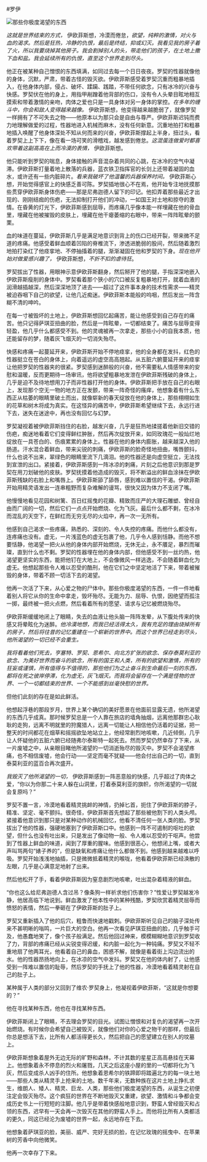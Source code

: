 #罗伊 

![那些你极度渴望的东西](image7.png)

*这就是世界结束的方式，* 伊欧菲斯想，冷漠而倦怠，*欲望，纯粹的激情，对火与血的渴求。然后是狂热，冷静的仇恨，最后是终结，抑或幻灭。我看见我的房子着了火，所以我要烧掉其他房子。我会割掉别人的头，带走他们的孩子，在土地上撒下血和盐。我会延续所有的仇恨，直至这个世界走到尽头。* 

他正在被某种自己憎恨的东西填满，如同过去每一个日日夜夜。罗契的性器就像他的身体，沉默，严肃，带着古怪的毁灭欲。伊欧菲斯感受着罗契沉重而粗暴地插入，在他身体内部，侵占、破坏、蹂躏、践踏，不带任何欲念，只有冰冷的兴奋与快感。罗契伏在他的身上，用指甲剐蹭着他背部的伤口，没有令人头晕目眩地相互摸索和带着激情的亲吻，肉体之爱也只是一具身体对另一身体的掌控。*在多年的缠斗中，你会和敌人变得越来越像。* 伊欧菲斯想，他变得越来越脆弱了，就像罗契一样拥有了不可失去之物——他原本以为那只会是自由与尊严。伊欧菲斯迟钝而费力地理解做爱的过程，性器地进入机械而麻木，没有任何新意。沉重地拍打和粗暴地插入唤醒了他身体深处不知从何而来的兴奋，伊欧菲斯撑起上半身，扭过头，看着罗契上上下下，像在看一场可笑的滑稽戏，越发感到倦怠。*这混蛋连做爱时都喜欢带着这副高高在上而冷漠的表情，* 伊欧菲斯想。

他只能听到罗契的喘息，身体接触的声音混杂着共同的心跳，在冰冷的空气中凝滞。伊欧菲斯打量着地上散落的兵器，蓝衣铁卫指挥官的长剑上还带着凝固的血水，或许还有一些内脏碎片。*看来我破坏了他温馨的兵器保养时间。* 伊欧菲斯心想，开始觉得感官上的快感乏善可陈。罗契插地很心不在焉，他开始专注地抚摸那些贯穿伊欧菲斯身体伤疤——那是尼弗迦德人留下的印记。他扣弄着那些最近才出现的、刚刚结痂的伤疤，无法抑制打开他们的冲动，一如国王对土地和掠夺的激情。在昏黄的灯光下，伊欧菲斯感到屈辱，而疼痛几乎像本能一样埋藏在他的骨血里，埋藏在他被摧毁的皮肤上，埋藏在他干瘪萎缩的右眼中，带来一阵阵眩晕的颤栗。

血的味道在蔓延，伊欧菲斯几乎是满足地意识到背上的伤口已经开裂，带来微不足道的疼痛。他感受着鲜血顺着凹陷的脊椎流下，渗透进脆弱的股间，然后随着激烈地拍打染红了他痉挛地、不停抽搐着的腿，渐渐凝固在他和罗契的下身。*现在他开始对做爱感兴趣了，* 伊欧菲斯想，*不折不扣的虐待狂*。

罗契拔出了性器，用眼神示意伊欧菲斯翻身，然后掰开了他的腿，手指深深地嵌入伊欧菲斯瘦削的身体中。罗契看着那个狭小的穴口被反复粗暴地打开，就着血液的润滑越插越深，然后深深地顶了进去——超过了这件事本身的技术性需求——精灵被迫吞咽下自己的欲望，让他几近痴迷。伊欧菲斯本能般的呜咽，然后发出一阵含糊不清的呻吟。

在每一寸被毁坏的土地上，伊欧菲斯想回忆起痛苦，能让他感受到自己存在的痛苦。他只记得萨琪亚扭曲的脸，然后是一阵眩晕，一切都结束了。痛苦与屈辱变得轻盈，他几乎什么都感受不到。他的灵魂被再一次拿走，那些小小的自我本质，他还能留存的梦，随着灰飞烟灭的一切消失殆尽。

快感和疼痛一起蔓延开来，伊欧菲斯开始不停地痉挛，他的全身都在发抖，红色的性器挺立在苍白的身体上，向着遥远的虚空高高翘起。从五脏六腑蔓延开来的痉挛让他把罗契的性器夹的很紧。罗契感到迷醉般的兴奋，他不需要私人情感带来的安慰和温暖，反而更期待一场审讯，他将欲望粗暴地发泄在伊欧菲斯残破的身体上，几乎是迫不及待地想用刀子而非性器打开他的身体。伊欧菲斯把手放在自己的右眼上，发现那个空无一物的地方正在发颤，带来一阵奇怪的瘙痒，他想象着有什么东西正从枯萎的眼睛里破土而出，就像崭新的春天绽放在他的身体上，那些栩栩如生的花草和树木将成为真实。在这怪异的痛苦中，伊欧菲斯希望继续下去，永远行进下去，迷失在迷途中，再也没有回忆与幻梦。

罗契凝视着被伊欧菲斯挡住的右脸，越发兴奋，几乎是狂热地揉搓着他新旧交错的伤疤，痴迷地看着它们变得鲜红肿胀，然后再次绽放开来，如同玫瑰花一般灿烂地绽放在一具苍白的、伤痕累累的身体上。性器在他的身体内膨胀，越来越深入他的肠道。汗水混合着鲜血，带来尖锐的刺痛，伊欧菲斯的脸奇怪地扭曲，嘴唇颤抖，什么也说不出来，翠绿色的眼睛里流下几滴泪。他的性器还是向虚空挺立，无法找到宣泄的出口。紧接着，伊欧菲斯感到一阵冰凉的刺痛，片刻之后他意识到那是罗契在用刀划破他的皮肤。罗契抚摸着他造成的毁灭，将不断溢出的鲜血涂抹在伊欧菲斯残缺的右脸上和嘴唇上。伊欧菲斯舔了舔唇，感到难以置信的干渴。伊欧菲斯开始用精灵语发出一连串粗野而复杂难解的谩骂，很快又因为体力不支闭了嘴。

他慢慢地看见花园和树篱、百日红摇曳的花瓣、精致而庄严的大理石雕塑、曾经自由而广阔的一切，然后它们一点点开始燃烧、化为飞灰。最后什么都不剩，在冰冷而混乱的天空下，在鲜红而无穷无尽的火焰中，再一次一无所有。

他感到自己渴求一些疼痛，熟悉的、深刻的、令人失控的疼痛。而他什么都没有，连疼痛也没有。虚无，一片浅蓝色的虚无包裹了他，几乎令人感到恬静。而他不想要恬静，他渴望一把火从他的身体内部开始燃烧，无休无止，永不餍足，暴烈而璀璨，直到什么也不剩。罗契的性器埋在他的身体内部，但他感受不到一丝灼热，他渴望更坚实的东西，能把他钉在大地上，不会像微风一样逃逸，不会随着鲜血化为虚无。他想起那些令人难以忍受的酷刑，他在它们之中坚定地活了下来，带着被摧毁的身体，带着不顾一切活下去的渴望。

他再一次活了下来，从心爱之物的尸体中。那些你极度渴望的东西，一件一件地看着别人将它从你的生命中拿走，毁坏殆尽。无能为力、屈辱、仇恨，因绝望而孤注一掷，最终被一把火点燃，然后看着所有的愿望、请求与记忆被燃烧殆尽。

伊欧菲斯缓缓地闭上了眼睛，失去的血液让他头脑一阵阵发晕，从下腹处传来的快感又将晕眩化为迷醉。*他冷漠地想，而我已经活得太久，我有充足的理由烧掉所有的房子，然后将往昔的记忆重建在一个崭新的世界中。而这个世界已经走到尽头，他所渴望的一切已经不会重生。*

*我将看着他们死去，亨塞特、罗契、恩希尔、向北方扩张的欲念、保存泰莫利亚的欲念、为美好世界而奋斗的欲念，所有的国王和人类，所有的欲望和激情，所有的狂妄或谨慎，所有值得与不值得的，那些他们为之止奋斗到生命最后一刻的东西，都将在死之彼岸停滞，化为虚无，灰飞烟灭。而我将会留存在一个满是怪物的世界、一个一切都结束的世界、一个不能感到丝毫快慰的世界。*

但他们此刻的存在是如此鲜活。

他想起浮巷的那段岁月，世界上某个确切的美好愿景在他面前显露无遗，他所渴望的东西几乎成真。那时候罗契总是一个人靠在旅店的墙角抽烟，远离他那群忠心耿耿的走狗，远离不明就里的狩魔猎人，远离一切能让人相信他仍活着的证据，把一整天的时间都花在烟草和摇摇欲坠地站立上，他经常剧烈地咳嗽，几近倾倒，几乎让人怀疑他的五脏六腑已经随弗尔泰斯特一起死去。然而罗契仍然幸存了下来，从一片废墟之中，从亲眼目睹他所渴望的一切消逝殆尽的毁灭中。罗契不会渴望疼痛，也不相信废墟，他会行动——坚定而毫不犹疑——他会付出自己的一切，直到泰莫利亚的蓝百合再次盛开。

*我毁灭了他所渴望的一切，* 伊欧菲斯感到一阵恶意般的快感，几乎超过了肉体之爱，“你以为你那二十来人躲在山洞里，打着泰莫利亚的旗帜，你所渴望的一切就会复原吗？”

罗契不置一言，冷漠地看着精灵挑衅的神情，扔掉匕首，扼住了伊欧菲斯的脖子，精准、坚定、毫不颤抖。很奇怪，伊欧菲斯首先想起了那些被他割下的人类头颅。紧接着他意识到那只是对某种动作的机械回忆，他看不清任何一张人类的脸。罗契拔出了他的性器，强硬地塞到了伊欧菲斯口中。他感到一阵不可遏制的呕吐的欲望，但什么也没有吐出来，只是发出了像动物一般、令人难以忍受的干呕声。他尝到了性器上鲜血的味道，闻到了厚重的腥味。他感到很恶心，他想闭上嘴，或者大声叫骂两句“婊子养的”，但是缺氧和疼痛让他什么都做不到。他感到越来越难以呼吸。罗契开始浅浅地抽插，只是微微抵着精灵的喉咙，他看着伊欧菲斯已经涣散的左眼，几乎是心满意足地射了出来。

然后他松开了手，看着伊欧菲斯因为窒息剧烈地咳嗽，吐出混杂着精液的鲜血。

“你也这么给尼弗迦德人含过吊？像条狗一样祈求他们伤害你？”性爱让罗契越发冷静，他居高临下地说到。鲜血激发了他本性中的某种残酷，罗契欣赏着精灵屈辱而愤怒的表情，然后一拳砸在了伊欧菲斯的肚子上。

罗契又重新插入了他的后穴，粗鲁而快速地戳刺。伊欧菲斯听见自己的脑子深处传来不甚明晰的嗡鸣，一片巨大的空白。他再一次看见萨琪亚扭曲的脸，几乎触手可及，他愚蠢地笑了，像个孩子般满足。然后他回过神来，模模糊糊地意识到罗契收了力，背部的疼痛已经从尖锐变得迟缓，和内脏一起化为一种钝痛。罗契又不轻不重地扇了他两耳光，他看着自己的鼻血，困惑不解，就像是看着街上沟边流出的水。他的性器昂扬地向上，在冰凉的空气中发抖。罗契又在他的体内射了，让他感受到一阵难以置信的耻辱，然后罗契的手抚上了他的性器，冷漠地看着精灵射在自己的肚子上。

某种属于人类的部分又回到了维农·罗契身上，他凝视着伊欧菲斯，“这就是你想要的？”

他在寻找某种东西，他也在寻找某种东西。

伊欧菲斯闭上了眼睛，不去理会罗契的目光。试图让憎恨和对复仇的渴望再一次开始燃烧。有时候你会希望自己被毁灭，就像他们对你的心爱之物干的那样，但最后你总是想活下去，比所有人都活得更长久，然后把自己的愿望建立在别人的坟墓上。

伊欧菲斯想象着屋外无边无际的旷野和森林，不计其数的星星正高高悬挂在天幕上。他想象着永不停息的烈火和屠戮，几天之后这座小屋的里的一切都将化为飞灰，然后变成杀人凶手的住所。他想象着恩希尔的铁蹄即将踏遍北方的每一块土地——那些人类从精灵手上抢来的土地。数千年来，无数种族在这片土地上挣扎求生，维朗人、矮人、精灵、巨龙、人类，那些他们极度渴望的东西，从诞生之初便注定会毁灭殆尽。这个疯狂的世界在不断地毁灭又重建，欲望、激情和斗争都会变成历史书上一行短短的注脚。他几乎是带着快感般地意识到，野蛮人曾经毁灭和占领的东西，迟早有一天会再一次毁灭在其他的野蛮人手上。而他将比所有人类都活的更久，同这已经沦为废墟的世界一起，永远地存在下去。

他想象着萨琪亚的脸，美丽、威严、完好无损的脸，在记忆玫瑰的摇曳中、在苹果树的芳香中向他微笑。

他再一次幸存了下来。